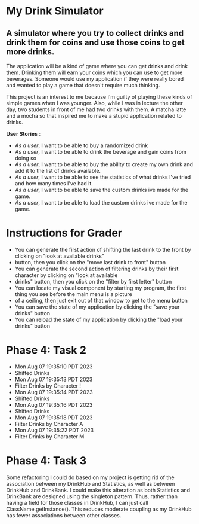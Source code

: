 # My Drink Simulator

## A simulator where you try to collect drinks and drink them for coins and use those coins to get more drinks.

The application will be a kind of game where you can get drinks and drink them. Drinking
them will earn your coins which you can use to get more beverages. Someone would use my application if
they were really bored and wanted to play a game that doesn't require much thinking.

This project is an interest to me because I'm guilty of playing these kinds of simple games when I was 
younger. Also, while I was in lecture the other day, two students in front of me had two drinks with them.
A matcha latte and a mocha so that inspired me to make a stupid application related to drinks.

**User Stories** :
- *As a user*, I want to be able to buy a randomized drink
- *As a user*, I want to be able to drink the beverage and gain coins from doing so
- *As a user*, I want to be able to buy the ability to create my own drink and add it to the list of drinks available.
- *As a user*, I want to be able to see the statistics of what drinks I've tried and how many times I've had it.
- *As a user*, I want to be able to save the custom drinks ive made for the game.
- *As a user*, I want to be able to load the custom drinks ive made for the game.

# Instructions for Grader

- You can generate the first action of shifting the last drink to the front by clicking on "look at available drinks"
- button, then you click on the "move last drink to front" button
- You can generate the second action of filtering drinks by their first character by clicking on "look at available
- drinks" button, then you click on the "filter by first letter" button
- You can locate my visual component by starting my program, the first thing you see before the main menu is a picture
- of a ceiling, then just exit out of that window to get to the menu button
- You can save the state of my application by clicking the "save your drinks" button
- You can reload the state of my application by clicking the "load your drinks" button

# Phase 4: Task 2
- Mon Aug 07 19:35:10 PDT 2023
- Shifted Drinks
- Mon Aug 07 19:35:13 PDT 2023
- Filter Drinks by Character !
- Mon Aug 07 19:35:14 PDT 2023
- Shifted Drinks
- Mon Aug 07 19:35:16 PDT 2023
- Shifted Drinks
- Mon Aug 07 19:35:18 PDT 2023
- Filter Drinks by Character A
- Mon Aug 07 19:35:22 PDT 2023
- Filter Drinks by Character M

# Phase 4: Task 3

Some refactoring I could do based on my project is getting rid of the association between my DrinkHub and Statistics, as
well as between DrinkHub and DrinkBank. I could make this alteration as both Statistics and DrinkBank are designed using
the singleton pattern. Thus, rather than having a field for those classes in DrinkHub, I can just call
ClassName.getInstance(). This reduces moderate coupling as my DrinkHub has fewer associations between other classes.